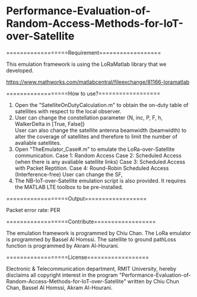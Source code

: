 # Performance-Evaluation-of-Random-Access-Methods-for-IoT-over-Satellite

==================Requirement==================

This emulation framework is using the LoRaMatlab library that we developed.

https://www.mathworks.com/matlabcentral/fileexchange/81166-loramatlab

==================How to use?==================

1. Open the "SatelliteOnDutyCalculation.m" to obtain the on-duty table of satellites with respect to the local observer.
2. User can change the constellation parameter {N, inc, P, F, h, WalkerDelta in [True, False]}	
   User can also change the satellite antenna beamwidth (beamwidth) to alter the coverage of satellites and therefore to limit the number of avaliable satellites.
3. Open "TheEmulator_Case#.m" to emulate the LoRa-over-Satellite communication. 
	Case 1: Random Access
	Case 2: Scheduled Access (when there is any avaliable satellite links)
	Case 3: Scheduled Access with Packet Reptition.
 	Case 4: Round-Robin Scheduled Access (Interference-free)
   User can change the SF, 
4. The NB-IoT-over-Satellite emulation script is also provided. It requires the MATLAB LTE toolbox to be pre-installed. 

==================Output==================

Packet error rate: PER

==================Contribute==================

The emulation framework is programmed by Chiu Chan.
The LoRa emulator is programmed by Bassel Al Homssi.
The satellite to ground pathLoss function is programmed by Akram Al-Hourani.

==================License==================

Electronic & Telecommunication department, RMIT University, hereby disclaims all copyright interest in the program "Performance-Evaluation-of-Random-Access-Methods-for-IoT-over-Satellite" written by Chiu Chun Chan, Bassel Al Homssi, Akram Al-Hourani.
